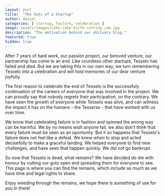 ```yaml
---
layout: post
title:  "The Guts of a Startup"
author: daniel
categories: [ startup, failure, celebration ]
image: assets/images/cake-cake-knife-cutting-jam.jpg
description: "The motivation behind our obituary blog."
featured: true
hidden: true
---
```


After 7 years of hard work, our passion project, our beloved venture, our partnership has come to an end. Like countless other startups, Tesselo has failed and died. But we are taking this in our own way, we turn remembering Tesselo into a celebration and will hold memories of our dear venture joyfully.

The first reason to celebrate the end of Tesselo is the successfuly continuation of the careers of everyone that was involved in the project. We can proudly say that nobody regrets their participation, on the contrary. We have seen the growth of everyone while Tesselo was alive, and can witness the impact it has on the humans - the Tesseras - that have worked with us over time.

We know that celebrating failure is in fashion and spinned the wrong way can be harmful. We by no means wish anyone fail, we also don't think that every failure must be seen as an oportunity. But it so happens that Tesselo's failure does not feel like a defeat. We knew when to stop and acted decisefully to make a graceful landing. We helped everyone to find new challenges, and have seen that happen quickly. We did not go bankrupt.

So now that Tesselo is dead, what remains? We have decided do die with honour by cutting our guts open and spreading them for everyone to see. This page is where you can find the remains, which include as much as we have time and legal rights to share.

Enjoy weeding through the remains, we hope there is something of use for you in there!
